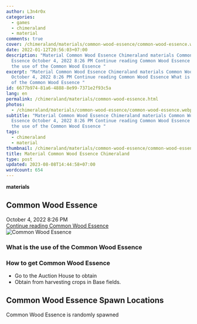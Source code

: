 ```yaml
---
author: L3n4r0x
categories:
  - games
  - chimeraland
  - material
comments: true
cover: /chimeraland/materials/common-wood-essence/common-wood-essence.webp
date: 2022-01-12T20:56:03+07:00
description: "Material Common Wood Essence Chimeraland materials Common Wood
  Essence October 4, 2022 8:26 PM Continue reading Common Wood Essence What is
  the use of the Common Wood Essence "
excerpt: "Material Common Wood Essence Chimeraland materials Common Wood Essence
  October 4, 2022 8:26 PM Continue reading Common Wood Essence What is the use
  of the Common Wood Essence "
id: 6677b974-81a6-4888-8e99-7371e2f93c5a
lang: en
permalink: /chimeraland/materials/common-wood-essence.html
photos:
  - /chimeraland/materials/common-wood-essence/common-wood-essence.webp
subtitle: "Material Common Wood Essence Chimeraland materials Common Wood
  Essence October 4, 2022 8:26 PM Continue reading Common Wood Essence What is
  the use of the Common Wood Essence "
tags:
  - chimeraland
  - material
thumbnail: /chimeraland/materials/common-wood-essence/common-wood-essence.webp
title: Material Common Wood Essence Chimeraland
type: post
updated: 2023-08-08T14:44:58+07:00
wordcount: 654
---
```


<link
  rel="stylesheet"
  href="https://rawcdn.githack.com/dimaslanjaka/Web-Manajemen/870a349/css/bootstrap-5-3-0-alpha3-wrapper.css"
/>
<section id="bootstrap-wrapper">
  <div data-bs-theme="dark">
    <div
      class="row g-0 border rounded overflow-hidden flex-md-row mb-4 shadow-sm position-relative bg-dark text-light"
    >
      <div class="col p-4 d-flex flex-column position-static">
        <strong class="d-inline-block mb-2 text-success">materials</strong>
        <h2 class="mb-0">Common Wood Essence</h2>
        <div class="mb-1 text-muted">October 4, 2022 8:26 PM</div>
        <a
          href="/chimeraland/materials/common-wood-essence.html"
          class="stretched-link d-none text-primary"
          >Continue reading Common Wood Essence</a
        >
      </div>
      <div class="col-auto d-none d-md-block d-lg-block">
        <img
          src="https://www.webmanajemen.com/chimeraland/materials/common-wood-essence/common-wood-essence.webp"
          alt="Common Wood Essence"
        />
      </div>
    </div>
    <div class="row">
      <div class="col-lg-6 col-12 mb-2">
        <div class="card">
          <div class="card-body">
            <h3 class="card-title">
              What is the use of the Common Wood Essence
            </h3>
            <div class="card-text"><ul></ul></div>
          </div>
        </div>
      </div>
      <div class="col-lg-6 col-12 mb-2">
        <div class="card">
          <div class="card-body">
            <h3 class="card-title">How to get Common Wood Essence</h3>
            <div class="card-text">
              <ul>
                <li>Go to the Auction House to obtain</li>
                <li>Obtain from harvesting crops in Base fields.</li>
              </ul>
            </div>
          </div>
        </div>
      </div>
      <div class="col-12 mb-2">
        <h2>Common Wood Essence Spawn Locations</h2>
        <p>Common Wood Essence is randomly spawned</p>
      </div>
    </div>
  </div>
</section>